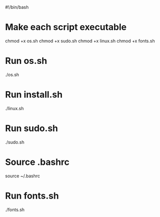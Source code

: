 #!/bin/bash

# Make each script executable
chmod +x os.sh
chmod +x sudo.sh
chmod +x linux.sh
chmod +x fonts.sh

# Run os.sh
./os.sh

# Run install.sh
./linux.sh

# Run sudo.sh
./sudo.sh

# Source .bashrc
source ~/.bashrc

# Run fonts.sh
./fonts.sh